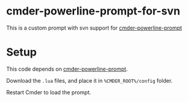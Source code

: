 # cmder-powerline-prompt-for-svn
 This is a custom prompt with svn support for [cmder-powerline-prompt](https://github.com/AmrEldib/cmder-powerline-prompt)

# Setup
This code depends on [cmder-powerline-prompt](https://github.com/AmrEldib/cmder-powerline-prompt).

Download the `.lua` files, and place it in `%CMDER_ROOT%/config` folder.

Restart Cmder to load the prompt.
